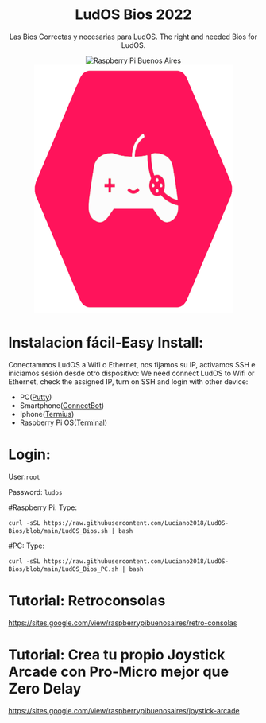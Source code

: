 #                                  <h1 align="center"> LudOS Bios 2022</h1>
<p align="center">
  Las Bios Correctas y necesarias para LudOS.
  The right and needed Bios for LudOS. 
</p>
<p align="center">
<img src="https://raw.githubusercontent.com/Luciano2018/RetroPieBios/master/logov3.png" alt="Raspberry Pi Buenos Aires" width="400" height="500"><img src="https://github.com/Luciano2018/LudOS-Bios/blob/main/LudOS.png" alt="Raspberry Pi Buenos Aires" width="400" height="500">
</p>

# Instalacion fácil-Easy Install:

Conectammos LudOS a Wifi o Ethernet, nos fijamos su IP, activamos SSH e iniciamos sesión desde otro dispositivo:
We need connect LudOS to Wifi or Ethernet, check the assigned IP, turn on SSH and login with other device:
- PC([Putty](https://www.putty.org/))
- Smartphone([ConnectBot](https://play.google.com/store/apps/details?id=org.connectbot&hl=es&gl=US))
- Iphone([Termius](https://apps.apple.com/pe/app/termius-ssh-client/id549039908))
- Raspberry Pi OS([Terminal](https://www.raspberrypi.com/documentation/computers/remote-access.html))

# Login:

User:`root`

Password: `ludos`

#Raspberry Pi:
Type:
```
curl -sSL https://raw.githubusercontent.com/Luciano2018/LudOS-Bios/blob/main/LudOS_Bios.sh | bash
```

#PC:
Type:
```
curl -sSL https://raw.githubusercontent.com/Luciano2018/LudOS-Bios/blob/main/LudOS_Bios_PC.sh | bash
```

# Tutorial: Retroconsolas
https://sites.google.com/view/raspberrypibuenosaires/retro-consolas

# Tutorial: Crea tu propio Joystick Arcade con Pro-Micro mejor que Zero Delay
https://sites.google.com/view/raspberrypibuenosaires/joystick-arcade

